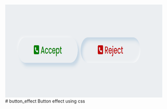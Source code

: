 <img src="https://github.com/Abhi049196/button_effect/blob/1c3a242121d542b4801ffc3fc9afdf424f068990/Screenshot%202023-05-11%20183100.png" width="900" height="300">
# button_effect
Button effect using css

